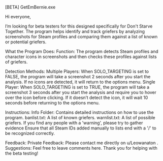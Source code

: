 [BETA] GetEmBernie.exe

Hi everyone,

I’m looking for beta testers for this designed specifically for Don't Starve Together. The program helps identify and track griefers by analyzing screenshots for Steam profiles and comparing them against a list of known or potential griefers.

What the Program Does:
Function: The program detects Steam profiles and character icons in screenshots and then checks these profiles against lists of griefers.

Detection Methods:
Multiple Players: When SOLO_TARGETING is set to FALSE, the program will take a screenshot 2 seconds after you start the analysis. If no icons are detected, it will return to the options menu.
Single Player: When SOLO_TARGETING is set to TRUE, the program will take a screenshot 3 seconds after you start the analysis and require you to hover over the icon before clicking. If it doesn’t detect the icon, it will wait 10 seconds before returning to the options menu.

Instructions:
Info Folder: Contains detailed instructions on how to use the program.
banlist.txt: A list of known griefers.
warnlist.txt: A list of possible griefers. If you find any people with a 'warning', please try to gather evidence
Ensure that all Steam IDs added manually to lists end with a '/' to be recognized correctly.

Feedback:
Private Feedback: Please contact me directly on u/Leowanaton .
Suggestions: Feel free to leave comments here.
Thank you for helping with the beta testing!
